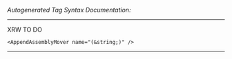 _Autogenerated Tag Syntax Documentation:_

---
XRW TO DO

```
<AppendAssemblyMover name="(&string;)" />
```



---
